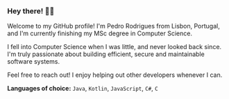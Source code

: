 ### Hey there! 👋😉
Welcome to my GitHub profile! I'm Pedro Rodrigues from Lisbon, Portugal, and I'm currently finishing my MSc degree in Computer Science.

I fell into Computer Science when I was little, and never looked back since. I'm truly passionate about building efficient, secure and maintainable software systems.

Feel free to reach out! I enjoy helping out other developers whenever I can.

**Languages of choice:** `Java`, `Kotlin`, `JavaScript`, `C#`, `C`
<!--
**Pexers/pexers** is a ✨ _special_ ✨ repository because its `README.md` (this file) appears on your GitHub profile.

Here are some ideas to get you started:

- 🔭 I’m currently working on ...
- 🌱 I’m currently learning ...
- 👯 I’m looking to collaborate on ...
- 🤔 I’m looking for help with ...
- 💬 Ask me about ...
- 📫 How to reach me: ...
- 😄 Pronouns: ...
- ⚡ Fun fact: ...
-->
